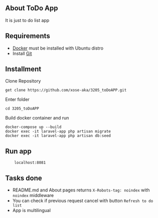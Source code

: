 

## About ToDo App

It is just to do list app

## Requirements

- [Docker](https://www.docker.com/) must be installed with Ubuntu distro
- Install [Git](https://git-scm.com/)

## Installment

Clone Repository
```
get clone https://github.com/xose-aka/3205_toDoAPP.git
```

Enter folder
```
cd 3205_toDoAPP
```

Build docker container and run
```
docker-compose up --build
docker exec -it laravel-app php artisan migrate
docker exec -it laravel-app php artisan db:seed
```

## Run app

```
    localhost:8081
```

## Tasks done

- README.md and About pages returns `X-Robots-tag: noindex` with `noindex` middleware
- You can check if previous request cancel with button `Refresh to do list`
- App is multilingual
